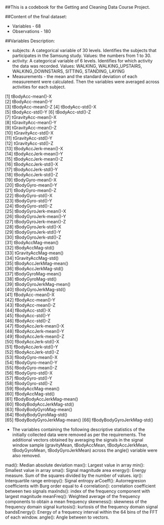 ##This is a codebook for the Getting and Cleaning Data Course Project.

##Content of the final dataset:
 - Variables - 68
 - Observations - 180
 
##Variables Description:
 - subjects: A categorical variable of 30 levels. Identifies the subjects that participates in the Samsung study. Values:    the numbers from 1 to 30.
 - activity: A categorical variable of 6 levels. Identifies for which activity the data was recorded. Values: WALKING, 
WALKING_UPSTAIRS, WALKING_DOWNSTAIRS, SITTING, STANDING, LAYING
 - Measurements - the mean and the standard deviation of each measurement were calculated. Then the variables were averaged across activities for each subject.
 
 [1] tBodyAcc-mean()-X           
 [2] tBodyAcc-mean()-Y        
 [3] tBodyAcc-mean()-Z
 [4] tBodyAcc-std()-X          
 [5] tBodyAcc-std()-Y
 [6] tBodyAcc-std()-Z           
 [7] tGravityAcc-mean()-X        
 [8] tGravityAcc-mean()-Y      
 [9] tGravityAcc-mean()-Z        
[10] tGravityAcc-std()-X        
[11] tGravityAcc-std()-Y         
[12] tGravityAcc-std()-Z       
[13] tBodyAccJerk-mean()-X       
[14] tBodyAccJerk-mean()-Y     
[15] tBodyAccJerk-mean()-Z       
[16] tBodyAccJerk-std()-X       
[17] tBodyAccJerk-std()-Y        
[18] tBodyAccJerk-std()-Z       
[19] tBodyGyro-mean()-X         
[20] tBodyGyro-mean()-Y        
[21] tBodyGyro-mean()-Z          
[22] tBodyGyro-std()-X          
[23] tBodyGyro-std()-Y           
[24] tBodyGyro-std()-Z          
[25] tBodyGyroJerk-mean()-X      
[26] tBodyGyroJerk-mean()-Y    
[27] tBodyGyroJerk-mean()-Z      
[28] tBodyGyroJerk-std()-X      
[29] tBodyGyroJerk-std()-Y       
[30] tBodyGyroJerk-std()-Z      
[31] tBodyAccMag-mean()        
[32] tBodyAccMag-std()       
[33] tGravityAccMag-mean()       
[34] tGravityAccMag-std()      
[35] tBodyAccJerkMag-mean()      
[36] tBodyAccJerkMag-std()      
[37] tBodyGyroMag-mean()         
[38] tBodyGyroMag-std()      
[39] tBodyGyroJerkMag-mean()     
[40] tBodyGyroJerkMag-std()     
[41] fBodyAcc-mean()-X           
[42] fBodyAcc-mean()-Y          
[43] fBodyAcc-mean()-Z           
[44] fBodyAcc-std()-X           
[45] fBodyAcc-std()-Y            
[46] fBodyAcc-std()-Z        
[47] fBodyAccJerk-mean()-X       
[48] fBodyAccJerk-mean()-Y      
[49] fBodyAccJerk-mean()-Z       
[50] fBodyAccJerk-std()-X      
[51] fBodyAccJerk-std()-Y        
[52] fBodyAccJerk-std()-Z      
[53] fBodyGyro-mean()-X          
[54] fBodyGyro-mean()-Y         
[55] fBodyGyro-mean()-Z          
[56] fBodyGyro-std()-X          
[57] fBodyGyro-std()-Y           
[58] fBodyGyro-std()-Z          
[59] fBodyAccMag-mean()          
[60] fBodyAccMag-std()          
[61] fBodyBodyAccJerkMag-mean()  
[60] fBodyBodyAccJerkMag-std()  
[63] fBodyBodyGyroMag-mean()     
[64] fBodyBodyGyroMag-std()     
[65] fBodyBodyGyroJerkMag-mean() 
[66] fBodyBodyGyroJerkMag-std() 

 - The variables containing the following descriptive statistics of the initially collected data were removed as per the requirements. The additional vectors obtained by averaging the signals in the signal window sample (gravityMean, tBodyAccMean, tBodyAccJerkMean, tBodyGyroMean, tBodyGyroJerkMean) across the angle() variable were also removed. 

mad(): Median absolute deviation 
max(): Largest value in array
min(): Smallest value in array
sma(): Signal magnitude area
energy(): Energy measure. Sum of the squares divided by the number of values. 
iqr(): Interquartile range 
entropy(): Signal entropy
arCoeff(): Autorregresion coefficients with Burg order equal to 4
correlation(): correlation coefficient between two signals
maxInds(): index of the frequency component with largest magnitude
meanFreq(): Weighted average of the frequency components to obtain a mean frequency
skewness(): skewness of the frequency domain signal 
kurtosis(): kurtosis of the frequency domain signal 
bandsEnergy(): Energy of a frequency interval within the 64 bins of the FFT of each window.
angle(): Angle between to vectors.
